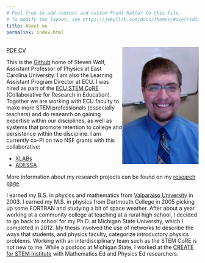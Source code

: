 ```yaml
---
# Feel free to add content and custom Front Matter to this file.
# To modify the layout, see https://jekyllrb.com/docs/themes/#overriding-theme-defaults
title: About me
permalink: index.html
---
```


<img src="./images/swolfHeadVert.jpg" width="200" alt="Head Shot" align="right" style="padding 5px;"/>

[PDF CV](./files/swolfCV.pdf)

This is the [Github](github.com) home of Steven Wolf, Assistant Professor of Physics at East Carolina University.  I am also the Learning Assistant Program Director at ECU.  I was hired as part of the [ECU STEM CoRE](https://stemcore.ecu.edu) (Collaborative for Research in Education).  Together we are working with ECU faculty to make more STEM professionals (especially teachers) and do research on gaining expertise within our disciplines, as well as systems that promote retention to college and persistence within the discipline.  I am currently co-PI on two NSF grants with this collaborative:
- [XLABs](https://stemcore.ecu.edu/2019/03/26/xlabs/)
- [ADESSA](https://stemcore.ecu.edu/2019/03/25/adessa/)

More information about my research projects can be found on my [research page](research.html).

I earned my B.S. in physics and mathematics from [Valparaiso University](http://www.valpo.edu) in 2003.  I earned my M.S. in physics from Dartmouth College in 2005 picking up some FORTRAN and studying a bit of space weather.  After about a year working at a community college at teaching at a rural high school, I decided to go back to school for my Ph.D. at Michigan State University, which I completed in 2012.  My thesis involved the use of networks to describe the ways that students, and physics faculty, categorize introductory physics problems.  Working with an interdisciplinary team such as the STEM CoRE is not new to me.  While a postdoc at Michigan State, I worked at the [CREATE for STEM Institute](http://create4stem.msu.edu) with Mathematics Ed and Physics Ed researchers.
